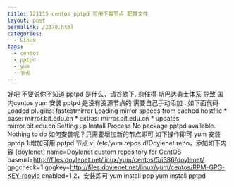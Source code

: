 ```yaml
---
title: 121115 centos pptpd 可用下载节点 配置文件
layout: post
permalink: /2378.html
categories:
  - Linux
tags:
  - centos
  - pptpd
  - yum
  - 节点
---
```

好吧 不要说你不知道 pptpd 是什么，请谷歌下. 悲催得 斯巴达勇士体系 导致 国内centos yum 安装 pptpd 是没有资源节点的 需要自己手动添加 . 如下面代码 Loaded plugins: fastestmirror Loading mirror speeds from cached hostfile \* base: mirror.bit.edu.cn \* extras: mirror.bit.edu.cn * updates: mirror.bit.edu.cn Setting up Install Process No package pptpd available. Nothing to do 如何安装呢？只需要增加新的节点即可 如下操作即可 yum 安装pptdp 1:增加可用 pptpd 节点 vi /etc/yum.repos.d/Doylenet.repo，添加如下内容 [doylenet] name=Doylenet custom repository for CentOS baseurl=http://files.doylenet.net/linux/yum/centos/5/i386/doylenet/ gpgcheck=1 gpgkey=http://files.doylenet.net/linux/yum/centos/RPM-GPG-KEY-rdoyle enabled=1 2，安装即可 yum install ppp yum install pptpd